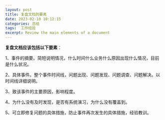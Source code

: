 ```yaml
---
layout: post
title: 复盘文档的要素
date: 2023-02-10 10:12:15
categories: 总结   
tags:  工作经验
excerpt: Review the main elements of a document
---
```


**复盘文档应该包括以下要素**：

1、事件的摘要。简短说明情况，什么时间什么业务什么原因出现什么情况，目前是什么状况。
   
2、具体事件。整个事件时间线，问题出现、问题发现、问题调查、问题解决。以时间线详细说明。
   
3、致该事件的主要原因，影响程度。
   
4、为什么没有及时发现，是否有系统演习，为什么没有覆盖到。
   
5、可立即修复问题的具体措施，防止事件再次发生的具体措施，经验教训。		


